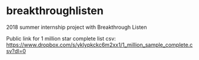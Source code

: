 # breakthroughlisten
2018 summer internship project with Breakthrough Listen

Public link for 1 million star complete list csv: https://www.dropbox.com/s/yklypkckc6m2xx1/1_million_sample_complete.csv?dl=0
